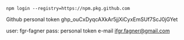 ```
npm login --registry=https://npm.pkg.github.com
```

Github personal token 
  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


user: fgr-fagner
pass: personal token
e-mail ifgr.fagner@gmail.com